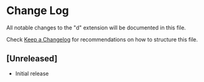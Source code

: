 # Change Log

All notable changes to the "d" extension will be documented in this file.

Check [Keep a Changelog](http://keepachangelog.com/) for recommendations on how to structure this file.

## [Unreleased]

- Initial release